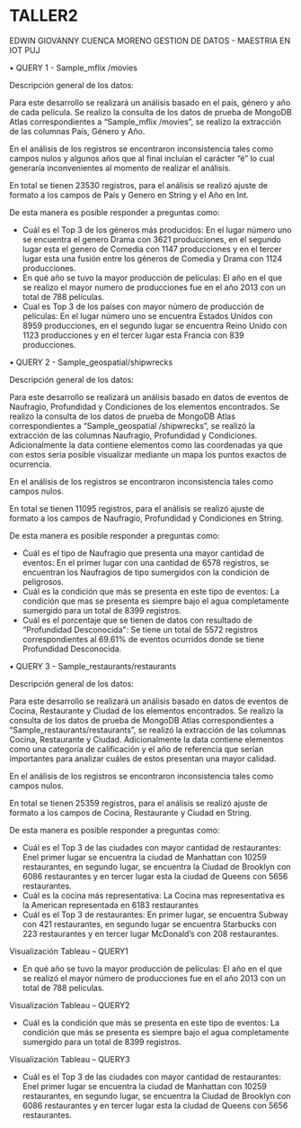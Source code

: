 # TALLER2

EDWIN GIOVANNY CUENCA MORENO
GESTION DE DATOS - MAESTRIA EN IOT
PUJ

•	QUERY 1 - Sample_mflix /movies

Descripción general de los datos:

Para este desarrollo se realizará un análisis basado en el país, género y año de cada película.  Se realizo la consulta de los datos de prueba de MongoDB Atlas correspondientes a “Sample_mflix /movies”, se realizo la extracción de las columnas País, Género y Año.

En el análisis de los registros se encontraron inconsistencia tales como campos nulos y algunos años que al final incluían el carácter “é” lo cual generaría inconvenientes al momento de realizar el análisis.

En total se tienen 23530 registros, para el análisis se realizó ajuste de formato a los campos de País y Genero en String y el Año en Int.

De esta manera es posible responder a preguntas como:

-	Cuál es el Top 3 de los géneros más producidos: 
En el lugar número uno se encuentra el genero Drama con 3621 producciones, en el segundo lugar esta el genero de Comedia con 1147 producciones y en el tercer lugar esta una fusión entre los géneros de Comedia y Drama con 1124 producciones.
-	En qué año se tuvo la mayor producción de películas:
El año en el que se realizo el mayor numero de producciones fue en el año 2013 con un total de 788 películas.
-	Cual es Top 3 de los países con mayor número de producción de películas:
En el lugar número uno se encuentra Estados Unidos con 8959 producciones, en el segundo lugar se encuentra Reino Unido con 1123 producciones y en el tercer lugar esta Francia con 839 producciones.

•	QUERY 2 - Sample_geospatial/shipwrecks

Descripción general de los datos:

Para este desarrollo se realizará un análisis basado en datos de eventos de Naufragio, Profundidad y Condiciones de los elementos encontrados.  Se realizo la consulta de los datos de prueba de MongoDB Atlas correspondientes a “Sample_geospatial /shipwrecks”, se realizó la extracción de las columnas Naufragio, Profundidad y Condiciones. Adicionalmente la data contiene elementos como las coordenadas ya que con estos seria posible visualizar mediante un mapa los puntos exactos de ocurrencia.

En el análisis de los registros se encontraron inconsistencia tales como campos nulos.

En total se tienen 11095 registros, para el análisis se realizó ajuste de formato a los campos de Naufragio, Profundidad y Condiciones en String.

De esta manera es posible responder a preguntas como:

-	Cuál es el tipo de Naufragio que presenta una mayor cantidad de eventos: 
En el primer lugar con una cantidad de 6578 registros, se encuentran los Naufragios de tipo sumergidos con la condición de peligrosos. 
-	Cuál es la condición que más se presenta en este tipo de eventos:
La condición que mas se presenta es siempre bajo el agua completamente sumergido para un total de 8399 registros. 
-	Cuál es el porcentaje que se tienen de datos con resultado de “Profundidad Desconocida":
Se tiene un total de 5572 registros correspondientes al 69.61% de eventos ocurridos donde se tiene Profundidad Desconocida.


•	QUERY 3 - Sample_restaurants/restaurants

Descripción general de los datos:

Para este desarrollo se realizará un análisis basado en datos de eventos de Cocina, Restaurante y Ciudad de los elementos encontrados.  Se realizo la consulta de los datos de prueba de MongoDB Atlas correspondientes a “Sample_restaurants/restaurants”, se realizó la extracción de las columnas Cocina, Restaurante y Ciudad. Adicionalmente la data contiene elementos como una categoría de calificación y el año de referencia que serían importantes para analizar cuáles de estos presentan una mayor calidad.

En el análisis de los registros se encontraron inconsistencia tales como campos nulos.

En total se tienen 25359 registros, para el análisis se realizó ajuste de formato a los campos de Cocina, Restaurante y Ciudad en String.

De esta manera es posible responder a preguntas como:

-	Cuál es el Top 3 de las ciudades con mayor cantidad de restaurantes:
Enel primer lugar se encuentra la ciudad de Manhattan con 10259 restaurantes, en segundo lugar, se encuentra la Ciudad de Brooklyn con 6086 restaurantes y en tercer lugar esta la ciudad de Queens con 5656 restaurantes.
-	Cuál es la cocina más representativa:
La Cocina mas representativa es la American representada en 6183 restaurantes 
-	Cuál es el Top 3 de restaurantes:
En primer lugar, se encuentra Subway con 421 restaurantes, en segundo lugar se encuentra Starbucks con 223 restaurantes y en tercer lugar McDonald’s con 208 restaurantes.






Visualización Tableau – QUERY1
-	En qué año se tuvo la mayor producción de películas:
El año en el que se realizó el mayor número de producciones fue en el año 2013 con un total de 788 películas.
 

Visualización Tableau – QUERY2
-	Cuál es la condición que más se presenta en este tipo de eventos:
La condición que más se presenta es siempre bajo el agua completamente sumergido para un total de 8399 registros. 
 




Visualización Tableau – QUERY3
-	Cuál es el Top 3 de las ciudades con mayor cantidad de restaurantes:
Enel primer lugar se encuentra la ciudad de Manhattan con 10259 restaurantes, en segundo lugar, se encuentra la Ciudad de Brooklyn con 6086 restaurantes y en tercer lugar esta la ciudad de Queens con 5656 restaurantes.

 

